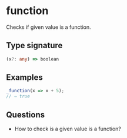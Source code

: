 # function

Checks if given value is a function.

## Type signature

<!-- prettier-ignore-start -->
```typescript
(x?: any) => boolean
```
<!-- prettier-ignore-end -->

## Examples

<!-- prettier-ignore-start -->
```javascript
_function(x => x + 5);
// ⇒ true
```
<!-- prettier-ignore-end -->

## Questions

- How to check is a given value is a function?
